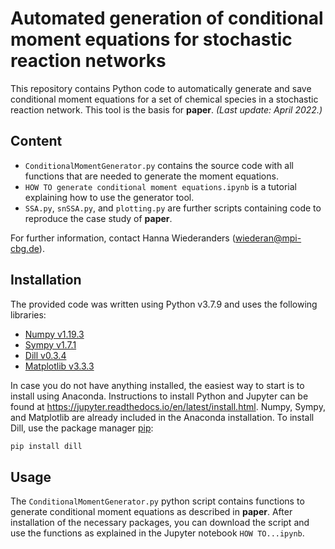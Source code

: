 # Automated generation of conditional moment equations for stochastic reaction networks
This repository contains Python code to automatically generate and save conditional moment equations for a set of chemical species in a stochastic reaction network. This tool is the basis for **paper**. *(Last update: April 2022.)*

## Content
- `ConditionalMomentGenerator.py` contains the source code with all functions that are needed to generate the moment equations.
- `HOW TO generate conditional moment equations.ipynb` is a tutorial explaining how to use the generator tool.
- `SSA.py`, `snSSA.py`, and `plotting.py` are further scripts containing code to reproduce the case study of **paper**.

For further information, contact Hanna Wiederanders (wiederan@mpi-cbg.de).

## Installation
The provided code was written using Python v3.7.9 and uses the following libraries:
- [Numpy v1.19.3](https://www.numpy.org/)
- [Sympy v1.7.1](https://www.sympy.org/)
- [Dill v0.3.4](https://pypi.org/project/dill/)
- [Matplotlib v3.3.3](https://matplotlib.org/)

In case you do not have anything installed, the easiest way to start is to install using Anaconda. Instructions to install Python and Jupyter can be found at https://jupyter.readthedocs.io/en/latest/install.html. Numpy, Sympy, and Matplotlib are already included in the Anaconda installation. To install Dill, use the package manager [pip](https://pip.pypa.io/en/stable/):
```bash
pip install dill
```

## Usage
The `ConditionalMomentGenerator.py` python script contains functions to generate conditional moment equations as described in **paper**. After installation of the necessary packages, you can download the script and use the functions as explained in the Jupyter notebook `HOW TO...ipynb`.